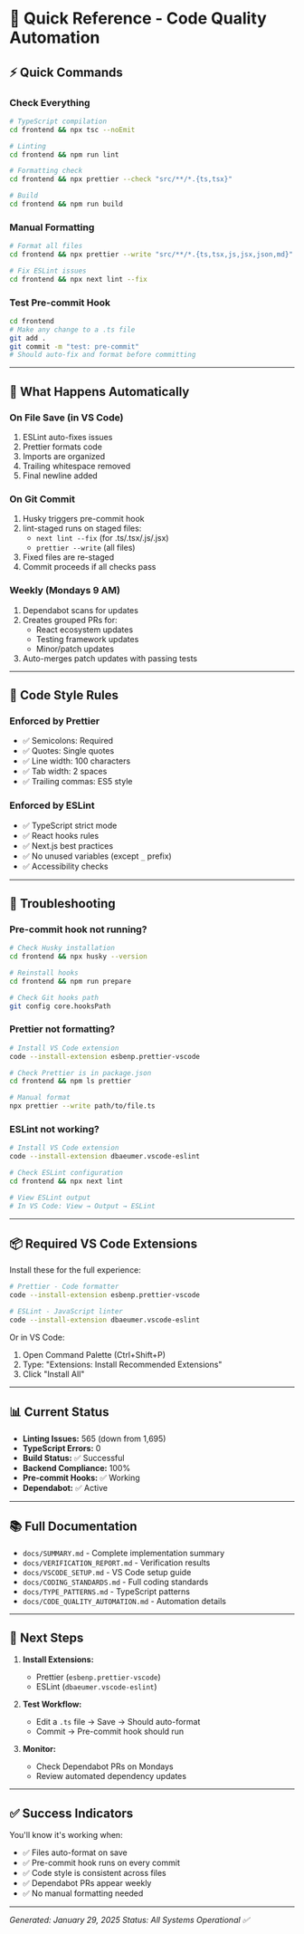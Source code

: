 # 🚀 Quick Reference - Code Quality Automation

## ⚡ Quick Commands

### Check Everything
```bash
# TypeScript compilation
cd frontend && npx tsc --noEmit

# Linting
cd frontend && npm run lint

# Formatting check
cd frontend && npx prettier --check "src/**/*.{ts,tsx}"

# Build
cd frontend && npm run build
```

### Manual Formatting
```bash
# Format all files
cd frontend && npx prettier --write "src/**/*.{ts,tsx,js,jsx,json,md}"

# Fix ESLint issues
cd frontend && npx next lint --fix
```

### Test Pre-commit Hook
```bash
cd frontend
# Make any change to a .ts file
git add .
git commit -m "test: pre-commit"
# Should auto-fix and format before committing
```

---

## 📝 What Happens Automatically

### On File Save (in VS Code)
1. ESLint auto-fixes issues
2. Prettier formats code
3. Imports are organized
4. Trailing whitespace removed
5. Final newline added

### On Git Commit
1. Husky triggers pre-commit hook
2. lint-staged runs on staged files:
   - `next lint --fix` (for .ts/.tsx/.js/.jsx)
   - `prettier --write` (all files)
3. Fixed files are re-staged
4. Commit proceeds if all checks pass

### Weekly (Mondays 9 AM)
1. Dependabot scans for updates
2. Creates grouped PRs for:
   - React ecosystem updates
   - Testing framework updates
   - Minor/patch updates
3. Auto-merges patch updates with passing tests

---

## 🎯 Code Style Rules

### Enforced by Prettier
- ✅ Semicolons: Required
- ✅ Quotes: Single quotes
- ✅ Line width: 100 characters
- ✅ Tab width: 2 spaces
- ✅ Trailing commas: ES5 style

### Enforced by ESLint
- ✅ TypeScript strict mode
- ✅ React hooks rules
- ✅ Next.js best practices
- ✅ No unused variables (except `_` prefix)
- ✅ Accessibility checks

---

## 🔧 Troubleshooting

### Pre-commit hook not running?
```bash
# Check Husky installation
cd frontend && npx husky --version

# Reinstall hooks
cd frontend && npm run prepare

# Check Git hooks path
git config core.hooksPath
```

### Prettier not formatting?
```bash
# Install VS Code extension
code --install-extension esbenp.prettier-vscode

# Check Prettier is in package.json
cd frontend && npm ls prettier

# Manual format
npx prettier --write path/to/file.ts
```

### ESLint not working?
```bash
# Install VS Code extension
code --install-extension dbaeumer.vscode-eslint

# Check ESLint configuration
cd frontend && npx next lint

# View ESLint output
# In VS Code: View → Output → ESLint
```

---

## 📦 Required VS Code Extensions

Install these for the full experience:

```bash
# Prettier - Code formatter
code --install-extension esbenp.prettier-vscode

# ESLint - JavaScript linter
code --install-extension dbaeumer.vscode-eslint
```

Or in VS Code:
1. Open Command Palette (Ctrl+Shift+P)
2. Type: "Extensions: Install Recommended Extensions"
3. Click "Install All"

---

## 📊 Current Status

- **Linting Issues:** 565 (down from 1,695)
- **TypeScript Errors:** 0
- **Build Status:** ✅ Successful
- **Backend Compliance:** 100%
- **Pre-commit Hooks:** ✅ Working
- **Dependabot:** ✅ Active

---

## 📚 Full Documentation

- `docs/SUMMARY.md` - Complete implementation summary
- `docs/VERIFICATION_REPORT.md` - Verification results
- `docs/VSCODE_SETUP.md` - VS Code setup guide
- `docs/CODING_STANDARDS.md` - Full coding standards
- `docs/TYPE_PATTERNS.md` - TypeScript patterns
- `docs/CODE_QUALITY_AUTOMATION.md` - Automation details

---

## 🎯 Next Steps

1. **Install Extensions:**
   - Prettier (`esbenp.prettier-vscode`)
   - ESLint (`dbaeumer.vscode-eslint`)

2. **Test Workflow:**
   - Edit a `.ts` file → Save → Should auto-format
   - Commit → Pre-commit hook should run

3. **Monitor:**
   - Check Dependabot PRs on Mondays
   - Review automated dependency updates

---

## ✅ Success Indicators

You'll know it's working when:
- ✅ Files auto-format on save
- ✅ Pre-commit hook runs on every commit
- ✅ Code style is consistent across files
- ✅ Dependabot PRs appear weekly
- ✅ No manual formatting needed

---

*Generated: January 29, 2025*
*Status: All Systems Operational ✅*
